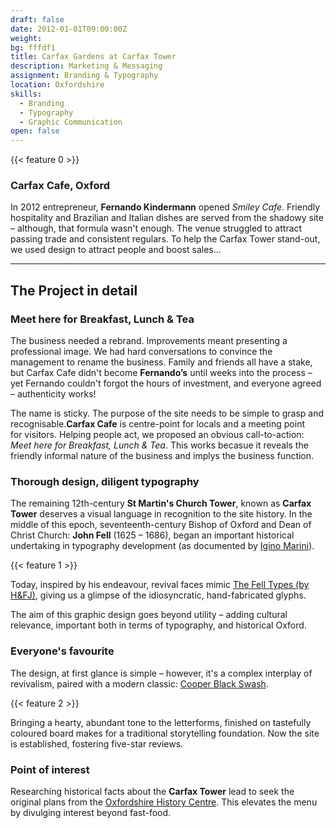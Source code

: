 ```yaml
---
draft: false
date: 2012-01-01T09:00:00Z
weight:
bg: fffdf1
title: Carfax Gardens at Carfax Tower
description: Marketing & Messaging
assignment: Branding & Typography
location: Oxfordshire
skills:
  - Branding
  - Typography
  - Graphic Communication
open: false
---
```


{{< feature 0 >}}

### Carfax Cafe, Oxford

In 2012 entrepreneur, **Fernando Kindermann** opened _Smiley&nbsp;Cafe_. Friendly hospitality and Brazilian and Italian dishes are served from the shadowy site – although, that formula wasn't enough. The venue struggled to attract passing trade and consistent regulars. To help the Carfax Tower  stand-out, we used design to attract people and boost&nbsp;sales…

<!--### Preview
    <a ondragstart="return false" style="visibility:hidden;" class="btn portfolioVisibility" data-selector=".cell02" onclick="static();document.getElementById('togglebox').checked = true;">Logo</a> <a ondragstart="return false" style="visibility:hidden;" class="btn portfolioVisibility" data-selector=".cell14" onclick="static();document.getElementById('togglebox').checked = true;">Menu exterior</a> <a ondragstart="return false" style="visibility:hidden;" class="btn portfolioVisibility" data-selector=".cell13" onclick="static();document.getElementById('togglebox').checked = true;">Menu interior</a>
-->

<!--### Visit-->
<!--my link-->

* * *

## The Project in detail

<!--
### UX and code
### Branding and Graphic Communication
-->

### Meet here for Breakfast, Lunch & Tea

The business needed a rebrand. Improvements meant presenting a professional image. We had hard conversations to convince the management to rename the business. Family and friends all have a stake, but Carfax Cafe didn't become **Fernando’s** until weeks into the process – yet Fernando couldn't forgot the hours of investment, and everyone agreed – authenticity works!

The name is sticky. The purpose of the site needs to be simple to grasp <!--for visitors with limited English-->and recognisable.**Carfax&nbsp;Cafe** is centre-point for locals and a meeting point for&nbsp;visitors. Helping people act, we proposed an obvious call-to-action:<!-- was designed into the strap-line --> _Meet here for Breakfast, Lunch & Tea_. This works becasue it reveals the friendly informal nature of the business and implys the business&nbsp;function.

<!-- This is a fast food meetup for passers&nbsp;by. -->

### Thorough design, diligent typography

The remaining 12th-century **St Martin's Church Tower**, known as **Carfax Tower** deserves a visual language in recognition to the site history. In the middle of this epoch, seventeenth-century Bishop of Oxford and Dean of Christ Church: **John Fell** (1625 – 1686), began an important historical undertaking in typography development (as documented by [Igino Marini](https://iginomarini.com/fell/history/)).

{{< feature 1 >}}

Today, inspired by his endeavour, revival faces mimic [The Fell Types (by H&FJ)](https://www.typography.com/fonts/historical-allsorts/inside/fell-types/), giving us a glimpse of the idiosyncratic, hand-fabricated glyphs.

The aim of this graphic design goes beyond utility – adding cultural relevance, important both in terms of typography, and historical&nbsp;Oxford.

### Everyone's favourite

The design, at first glance is simple – however, it's a complex interplay of revivalism, paired with a modern classic: [Cooper&nbsp;Black Swash](https://fontsinuse.com/typefaces/7357/cooper-black).

{{< feature 2 >}}

Bringing a hearty, abundant tone to the letterforms, finished on tastefully coloured board makes for a traditional storytelling foundation. Now the site is established, fostering five-star&nbsp;reviews.

### Point of interest

Researching historical facts about the **Carfax Tower** lead to seek the original plans from the [Oxfordshire History Centre](https://goo.gl/maps/acjE8RS4M4U2). This elevates the menu by divulging interest beyond&nbsp;fast-food.
